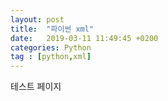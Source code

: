 ```yaml
---
layout: post
title:  "파이썬 xml"
date:   2019-03-11 11:49:45 +0200
categories: Python
tag : [python,xml]
---
```

테스트 페이지
